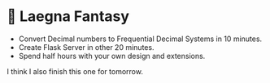 # 🥜 Laegna Fantasy

- Convert Decimal numbers to Frequential Decimal Systems in 10 minutes.
- Create Flask Server in other 20 minutes.
- Spend half hours with your own design and extensions.

I think I also finish this one for tomorrow.
